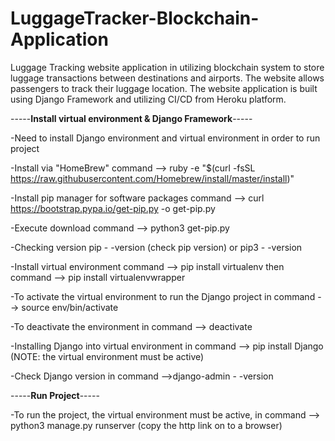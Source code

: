 # LuggageTracker-Blockchain-Application

Luggage Tracking website application in utilizing blockchain system to store luggage transactions between destinations and airports. 
The website allows passengers to track their luggage location. 
The website application is built using Django Framework and utilizing CI/CD from Heroku platform. 


-----**Install virtual environment & Django Framework**-----

-Need to install Django environment and virtual environment in order to run project

-Install via "HomeBrew" command --> ruby -e "$(curl -fsSL https://raw.githubusercontent.com/Homebrew/install/master/install)"

-Install pip manager for software packages command --> curl https://bootstrap.pypa.io/get-pip.py -o get-pip.py 

-Execute download command --> python3 get-pip.py 

-Checking version pip - -version (check pip version)  or pip3  - -version

-Install virtual environment command --> pip install virtualenv then command --> pip install virtualenvwrapper 

-To activate the virtual environment to run the Django project in command --> source env/bin/activate 

-To deactivate the environment in command --> deactivate 

-Installing Django into virtual environment in command --> pip install Django (NOTE: the virtual environment must be active) 

-Check Django version in command -->django-admin - -version



-----**Run Project**-----

-To run the project, the virtual environment must be active, in command --> python3 manage.py runserver (copy the http link on to a browser) 





